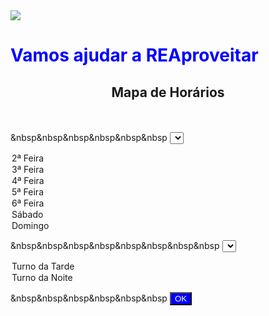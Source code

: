 <!DOCTYPE html>
<html>
<head>
  <meta charset="utf-8">
  <meta name="viewport" content="width=device-width">
  <title>teste</title>
</head>
<body>
  <img src="imagem">
  <h1 style="color:blue;"><left>Vamos ajudar a REAproveitar</left></h1>
  <h2><center>Mapa de Horários</center></h2>

  <BR><BR>&nbsp&nbsp&nbsp&nbsp&nbsp&nbsp
  <select name="select">
  <option value="valor1" selected>2ª Feira</option>
  <option value="valor2">3ª Feira</option>
  <option value="valor3">4ª Feira</option>
  <option value="valor3">5ª Feira</option>
  <option value="valor3">6ª Feira</option>
  <option value="valor3">Sábado</option>
  <option value="valor3">Domingo</option>
  </select>

  &nbsp&nbsp&nbsp&nbsp&nbsp&nbsp&nbsp&nbsp
  <select name="select">
  <option value="valor1" selected>Turno da Tarde</option>
  <option value="valor1">Turno da Noite</option>
  </select>
    
  &nbsp&nbsp&nbsp&nbsp&nbsp&nbsp
  <input type="button" style="background-color:blue; border-color:black; color:white" id="btnOK" value="OK" />


<script>
  function validadiahorario(){
    
  }

</script>
  
    
</body>

    
</html>
